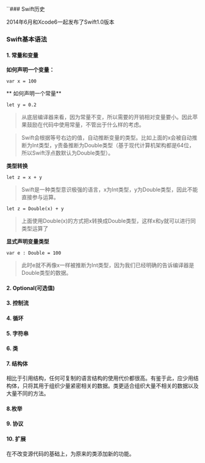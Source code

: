 ``### Swift历史

2014年6月和Xcode6一起发布了Swift1.0版本

### Swift基本语法

#### 1. 常量和变量

**如何声明一个变量：**

`var x = 100`

** 如何声明一个常量**

`let y = 0.2`

> 从底层编译器来看，因为常量不变，所以需要的开销相对变量要小。因此苹果鼓励在代码中使用常量，不管出于什么样的考虑。

> Swift会根据等号右边的值，自动推断变量的类型。比如上面的x会被自动推断为Int类型，y责备推断为Double类型（基于现代计算机架构都是64位，所以Swift浮点数默认为Double类型）。

  **类型转换**

  `let z = x + y`

>Swift是一种类型意识极强的语言，x为Int类型，y为Double类型，因此不能直接参与运算。

  `let z = Double(x) + y`

> 上面使用Double(x)的方式把x转换成Double类型，这样x和y就可以进行同类型运算了

  **显式声明变量类型**

  `var e : Double = 100`

> 此时e就不再像x一样被推断为Int类型，因为我们已经明确的告诉编译器是Double类型的数据。

#### 2. Optional\(可选值\)

#### 3. 控制流

#### 4. 循环

#### 5. 字符串

#### 6. 类

#### 7. 结构体

相比于引用结构，任何可复制的语言结构的使用代价都很高。有鉴于此，应少用结构体，只将其用于组织少量紧密相关的数据。类更适合组织大量不相关的数据以及大量不同的方法。

#### 8.枚举

#### 9. 协议

#### 10. 扩展
	
在不改变源代码的基础上，为原来的类添加新的功能。






